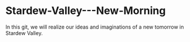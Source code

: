 # Stardew-Valley---New-Morning
In this git, we will realize our ideas and imaginations of a new tomorrow in Stardew Valley.

